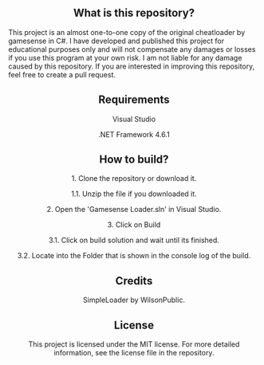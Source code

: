 <h2 align="center">What is this repository?</h2>
This project is an almost one-to-one copy of the original cheatloader by gamesense in C#. I have developed and published this project for educational purposes only and will not compensate any damages or losses if you use this program at your own risk. I am not liable for any damage caused by this repository. If you are interested in improving this repository, feel free to create a pull request.

<h2 align="center">Requirements</h2>

<p align="center">Visual Studio</p>
<p align="center">.NET Framework 4.6.1</p>

<h2 align="center">How to build?</h2>

<p align="center">1. Clone the repository or download it.</p>
<p align="center">1.1. Unzip the file if you downloaded it.</p>
<p align="center">2. Open the 'Gamesense Loader.sln' in Visual Studio.</p>
<p align="center">3. Click on Build</p>
<p align="center">3.1. Click on build solution and wait until its finished.</p>
<p align="center">3.2. Locate into the Folder that is shown in the console log of the build.</p>

<h2 align="center">Credits</h2>

<p align="center">SimpleLoader by WilsonPublic.</p>

<h2 align="center">License</h2>
<p align="center">This project is licensed under the MIT license. For more detailed information, see the license file in the repository.</p>
